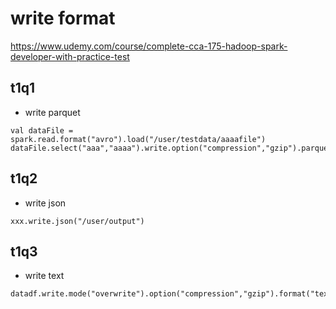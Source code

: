 # write format

https://www.udemy.com/course/complete-cca-175-hadoop-spark-developer-with-practice-test

## t1q1

- write parquet

```
val dataFile = spark.read.format("avro").load("/user/testdata/aaaafile")
dataFile.select("aaa","aaaa").write.option("compression","gzip").parquet("/user/output")
```

## t1q2

- write json

```
xxx.write.json("/user/output")
```


## t1q3

- write text

```
datadf.write.mode("overwrite").option("compression","gzip").format("text").save("/user/output")
```
